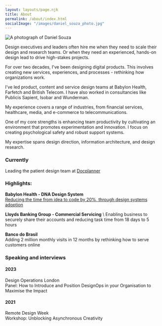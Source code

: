 ```yaml
---
layout: layouts/page.njk
title: About
permalink: /about/index.html
socialImage: "/images/daniel_souza_photo.jpg"
---
```

![A photograph of Daniel Souza](/images/daniel_souza_photo.jpg "A photograph of Daniel Souza ")

Design executives and leaders often hire me when they need to scale their design and research teams. Or when they need an experienced, hands-on design lead to drive high-stakes projects. 

For over two decades, I've been designing digital products. This involves creating new services, experiences, and processes - rethinking how organizations work.

I've led product, content and service design teams at Babylon Health, Farfetch and British Telecom. I have also worked in consultancies like Publicis Sapient, Isobar and Wunderman.

My experience covers a range of industries, from financial services, healthcare, media, and e-commerce to telecommunications.

One of my core strengths is enhancing team productivity by cultivating an environment that promotes experimentation and innovation. I focus on creating psychological safety and robust support systems.

My expertise spans design direction, information architecture, and design research. 


### Currently
Leading the patient design team at [Docplanner](https://www.crunchbase.com/organization/docplanner) 

### Highlights: 

**Babylon Health - DNA Design System** \
[Reducing the time from idea to code by 20%, through design systems adoption](https://danielsouza.org/about/cases/babylon.html)


**Lloyds Banking Group - Commercial Servicing**  \ 
Enabling business to securely share their accounts and reducing task time from 18 days to 5 hours

**Banco do Brasil** \
Adding 2 million monthly visits in 12 months by rethinking how to serve customers online  

### Speaking and interviews

#### 2023
Design Operations London \
Panel: How to Introduce and Position DesignOps in your Organisation to Maximise the Impact

#### 2021 
Remote Design Week \
Workshop: Unblocking Asynchronous Creativity






